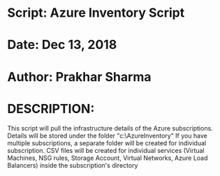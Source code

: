 # Script: Azure Inventory Script 
                                          
#          Date: Dec 13, 2018                                                                     
#          Author: Prakhar Sharma


# DESCRIPTION:
This script will pull the infrastructure details of the Azure subscriptions. Details will be stored under the folder "c:\AzureInventory"
If you have multiple subscriptions, a separate folder will be created for individual subscription.
CSV files will be created for individual services (Virtual Machines, NSG rules, Storage Account, Virtual Networks, Azure Load Balancers) inside the subscription's directory
